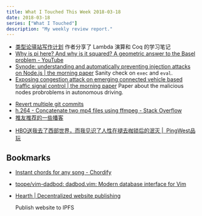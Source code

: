 ```yaml
---
title: What I Touched This Week 2018-03-18
date: 2018-03-18
series: ["What I Touched"]
description: "My weekly review report."
---
```


* [类型论驿站写作计划](https://zhuanlan.zhihu.com/p/32182423) 作者分享了 Lambda 演算和 Coq 的学习笔记
* [Why is pi here? And why is it squared? A geometric answer to the Basel problem - YouTube](https://www.youtube.com/watch?v=d-o3eB9sfls&feature=youtu.be)
* [Synode: understanding and automatically preventing injection attacks on Node.js | the morning paper](https://blog.acolyer.org/2018/03/12/synode-understanding-and-automatically-preventing-injection-attacks-on-node-js/)
    Sanity check on `exec` and `eval`.
* [Exposing congestion attack on emerging connected vehicle based traffic signal control | the morning paper](https://blog.acolyer.org/2018/03/15/exposing-congestion-attack-on-emerging-connected-vehicle-based-traffic-signal-control/)
    Paper about the malicious nodes probroblems in autonomous driving.
- [Revert multiple git commits](https://stackoverflow.com/a/1470452/667158)
- [h.264 - Concatenate two mp4 files using ffmpeg - Stack Overflow](https://stackoverflow.com/a/11175851/667158)
- [推友推荐的一些播客](https://twitter.com/hSATAC/status/973512760251244544?ref_src=twsrc%5Etfw)
* [HBO送我去了西部世界，而我见识了人性在褪去枷锁后的泯灭 |  PingWest品玩](http://www.pingwest.com/sxsw-westworld-experience-themepark/)

## Bookmarks

- [Instant chords for any song - Chordify](https://chordify.net/)
- [tpope/vim-dadbod: dadbod.vim: Modern database interface for Vim](https://github.com/tpope/vim-dadbod)
- [Hearth | Decentralized website publishing](https://hearth.eternum.io/)

    Publish website to IPFS
